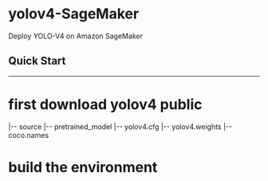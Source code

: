 # yolov4-SageMaker
Deploy YOLO-V4 on Amazon SageMaker


<a name="YOLOv4"></a>

## Quick Start
---------------
# first download yolov4 public 
|-- source
    |-- pretrained_model
        |-- yolov4.cfg
        |-- yolov4.weights
        |-- coco.names
        
# build the environment


